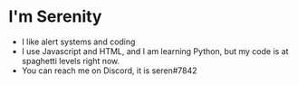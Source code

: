 # I'm Serenity 
- I like alert systems and coding
- I use Javascript and HTML, and I am learning Python, but my code is at spaghetti levels right now.
- You can reach me on Discord, it is seren#7842 
